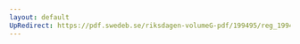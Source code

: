 ```yaml
---
layout: default
UpRedirect: https://pdf.swedeb.se/riksdagen-volumeG-pdf/199495/reg_199495/reg_199495_0063.pdf
---
```

